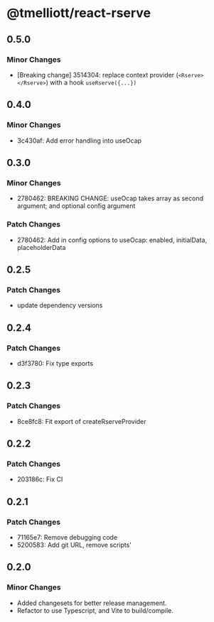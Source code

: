 # @tmelliott/react-rserve

## 0.5.0

### Minor Changes

- [Breaking change] 3514304: replace context provider (`<Rserve></Rserve>`) with a hook `useRserve({...})`

## 0.4.0

### Minor Changes

- 3c430af: Add error handling into useOcap

## 0.3.0

### Minor Changes

- 2780462: BREAKING CHANGE: useOcap takes array as second argument; and optional config argument

### Patch Changes

- 2780462: Add in config options to useOcap: enabled, initialData, placeholderData

## 0.2.5

### Patch Changes

- update dependency versions

## 0.2.4

### Patch Changes

- d3f3780: Fix type exports

## 0.2.3

### Patch Changes

- 8ce8fc8: Fit export of createRserveProvider

## 0.2.2

### Patch Changes

- 203186c: Fix CI

## 0.2.1

### Patch Changes

- 71165e7: Remove debugging code
- 5200583: Add git URL, remove scripts'

## 0.2.0

### Minor Changes

- Added changesets for better release management.
- Refactor to use Typescript, and Vite to build/compile.

